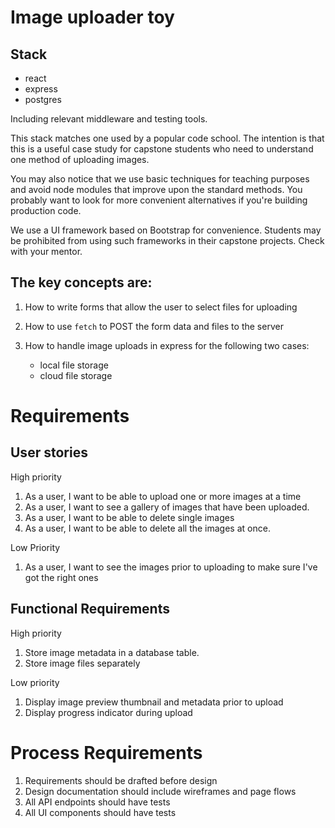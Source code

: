 # Image uploader toy

## Stack
* react
* express
* postgres

Including relevant middleware and testing tools.

This stack matches one used by a popular code school. The intention is that this is a useful case study for capstone students who need to understand one method of uploading images.

You may also notice that we use basic techniques for teaching purposes and avoid node modules that improve upon the standard methods. You probably want to look for more convenient alternatives if you're building production code.

We use a UI framework based on Bootstrap for convenience. Students may be prohibited from using such frameworks in their capstone projects. Check with your mentor.

## The key concepts are:

1. How to write forms that allow the user to select files for uploading
1. How to use `fetch` to POST the form data and files to the server
1. How to handle image uploads in express for the following two cases:

    * local file storage
    * cloud file storage

# Requirements
## User stories

High priority
1. As a user, I want to be able to upload one or more images at a time
1. As a user, I want to see a gallery of images that have been uploaded.
1. As a user, I want to be able to delete single images
1. As a user, I want to be able to delete all the images at once.

Low Priority
1. As a user, I want to see the images prior to uploading to make sure I've got the right ones


## Functional Requirements

High priority
1. Store image metadata in a database table.
1. Store image files separately

Low priority
1. Display image preview thumbnail and metadata prior to upload
1. Display progress indicator during upload

# Process Requirements

1. Requirements should be drafted before design
1. Design documentation should include wireframes and page flows
1. All API endpoints should have tests
1. All UI components should have tests

